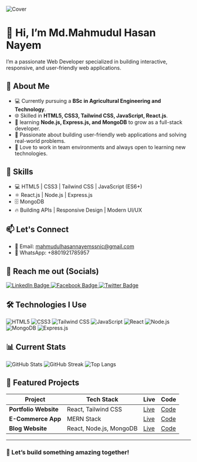 
![Cover](https://i.ibb.co/5htFLRXB/BLack-Minimalist-Corporate-Staff-Identity-Linked-In-Banner.png)
# 👋 Hi, I’m Md.Mahmudul Hasan Nayem

I’m a passionate Web Developer specialized in building interactive, responsive, and user-friendly web applications.


## 📄 About Me
- 💻 Currently pursuing a **BSc in Agricultural Engineering and Technology**.  
- 🌐 Skilled in **HTML5, CSS3, Tailwind CSS, JavaScript, React.js**.  
- 🚀 learning **Node.js, Express.js, and MongoDB** to grow as a full-stack developer.  
- 🎯 Passionate about building user-friendly web applications and solving real-world problems.  
- 🤝 Love to work in team environments and always open to learning new technologies.  


## 🚀 Skills
- 💻 HTML5 | CSS3 | Tailwind CSS | JavaScript (ES6+)
- ⚛️ React.js | Node.js | Express.js
- 🗄️ MongoDB
- 🔥 Building APIs | Responsive Design | Modern UI/UX

## 📫 Let's Connect
- 📧 Email: mahmudulhasannayemssnic@gmail.com
- 📱 WhatsApp: +8801921785957

## <h2 align="left">🤝 Reach me out (Socials)</h2>

<p align="left">
  <a href="https://www.linkedin.com/in/md--mahmudul-hasan-nayem/" target="_blank" rel="noopener noreferrer">
    <img src="https://img.shields.io/badge/LinkedIn-0077B5?style=for-the-badge&logo=linkedin&logoColor=white" alt="LinkedIn Badge"/>
  </a>
  <a href="https://www.facebook.com/mahmudulhasannayem698" target="_blank" rel="noopener noreferrer">
    <img src="https://img.shields.io/badge/Facebook-1877F2?style=for-the-badge&logo=facebook&logoColor=white" alt="Facebook Badge"/>
  </a>
  <a href="https://twitter.com/YOUR_TWITTER_PROFILE" target="_blank" rel="noopener noreferrer">
    <img src="https://img.shields.io/badge/Twitter-1DA1F2?style=for-the-badge&logo=twitter&logoColor=white" alt="Twitter Badge"/>
  </a>
 
</p>


## 🛠️ Technologies I Use
![HTML5](https://img.shields.io/badge/-HTML5-E34F26?style=flat&logo=html5&logoColor=white)
![CSS3](https://img.shields.io/badge/-CSS3-1572B6?style=flat&logo=css3)
![Tailwind CSS](https://img.shields.io/badge/-TailwindCSS-38B2AC?style=flat&logo=tailwind-css&logoColor=white)
![JavaScript](https://img.shields.io/badge/-JavaScript-F7DF1E?style=flat&logo=javascript&logoColor=black)
![React](https://img.shields.io/badge/-React-61DAFB?style=flat&logo=react)
![Node.js](https://img.shields.io/badge/-Node.js-339933?style=flat&logo=node.js&logoColor=white)
![MongoDB](https://img.shields.io/badge/-MongoDB-47A248?style=flat&logo=mongodb&logoColor=white)
![Express.js](https://img.shields.io/badge/-Express.js-000000?style=flat)




## 📊 Current Stats

![GitHub Stats](https://github-readme-stats.vercel.app/api?username=M-H-Nayem&show_icons=true&theme=tokyonight) ![GitHub Streak](https://github-readme-streak-stats.herokuapp.com/?user=M-H-Nayem&theme=tokyonight) ![Top Langs](https://github-readme-stats.vercel.app/api/top-langs/?username=M-H-Nayem&layout=compact&theme=tokyonight)


## 📂 Featured Projects
| Project      | Tech Stack         | Live   | Code   |
|--------------|--------------------|--------|--------|
| **Portfolio Website** | React, Tailwind CSS | [Live](https://yourportfolio.com) | [Code](https://github.com/username/portfolio) |
| **E-Commerce App** | MERN Stack | [Live](https://yourecommerce.com) | [Code](https://github.com/username/ecommerce-app) |
| **Blog Website** | React, Node.js, MongoDB | [Live](https://yourblog.com) | [Code](https://github.com/username/blog-app) |







---

### 📢 Let’s build something amazing together!
